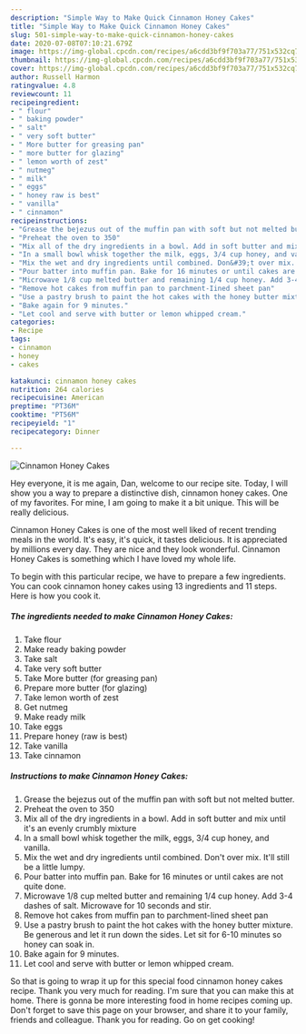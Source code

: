 ```yaml
---
description: "Simple Way to Make Quick Cinnamon Honey Cakes"
title: "Simple Way to Make Quick Cinnamon Honey Cakes"
slug: 501-simple-way-to-make-quick-cinnamon-honey-cakes
date: 2020-07-08T07:10:21.679Z
image: https://img-global.cpcdn.com/recipes/a6cdd3bf9f703a77/751x532cq70/cinnamon-honey-cakes-recipe-main-photo.jpg
thumbnail: https://img-global.cpcdn.com/recipes/a6cdd3bf9f703a77/751x532cq70/cinnamon-honey-cakes-recipe-main-photo.jpg
cover: https://img-global.cpcdn.com/recipes/a6cdd3bf9f703a77/751x532cq70/cinnamon-honey-cakes-recipe-main-photo.jpg
author: Russell Harmon
ratingvalue: 4.8
reviewcount: 11
recipeingredient:
- " flour"
- " baking powder"
- " salt"
- " very soft butter"
- " More butter for greasing pan"
- " more butter for glazing"
- " lemon worth of zest"
- " nutmeg"
- " milk"
- " eggs"
- " honey raw is best"
- " vanilla"
- " cinnamon"
recipeinstructions:
- "Grease the bejezus out of the muffin pan with soft but not melted butter."
- "Preheat the oven to 350"
- "Mix all of the dry ingredients in a bowl. Add in soft butter and mix until it&#39;s an evenly crumbly mixture"
- "In a small bowl whisk together the milk, eggs, 3/4 cup honey, and vanilla."
- "Mix the wet and dry ingredients until combined. Don&#39;t over mix. It&#39;ll still be a little lumpy."
- "Pour batter into muffin pan. Bake for 16 minutes or until cakes are not quite done."
- "Microwave 1/8 cup melted butter and remaining 1/4 cup honey. Add 3-4 dashes of salt. Microwave for 10 seconds and stir."
- "Remove hot cakes from muffin pan to parchment-Iined sheet pan"
- "Use a pastry brush to paint the hot cakes with the honey butter mixture. Be generous and let it run down the sides. Let sit for 6-10 minutes so honey can soak in."
- "Bake again for 9 minutes."
- "Let cool and serve with butter or lemon whipped cream."
categories:
- Recipe
tags:
- cinnamon
- honey
- cakes

katakunci: cinnamon honey cakes 
nutrition: 264 calories
recipecuisine: American
preptime: "PT36M"
cooktime: "PT56M"
recipeyield: "1"
recipecategory: Dinner

---
```



![Cinnamon Honey Cakes](https://img-global.cpcdn.com/recipes/a6cdd3bf9f703a77/751x532cq70/cinnamon-honey-cakes-recipe-main-photo.jpg)

Hey everyone, it is me again, Dan, welcome to our recipe site. Today, I will show you a way to prepare a distinctive dish, cinnamon honey cakes. One of my favorites. For mine, I am going to make it a bit unique. This will be really delicious.

Cinnamon Honey Cakes is one of the most well liked of recent trending meals in the world. It's easy, it's quick, it tastes delicious. It is appreciated by millions every day. They are nice and they look wonderful. Cinnamon Honey Cakes is something which I have loved my whole life.




To begin with this particular recipe, we have to prepare a few ingredients. You can cook cinnamon honey cakes using 13 ingredients and 11 steps. Here is how you cook it.

<!--inarticleads1-->

##### The ingredients needed to make Cinnamon Honey Cakes:

1. Take  flour
1. Make ready  baking powder
1. Take  salt
1. Take  very soft butter
1. Take  More butter (for greasing pan)
1. Prepare  more butter (for glazing)
1. Take  lemon worth of zest
1. Get  nutmeg
1. Make ready  milk
1. Take  eggs
1. Prepare  honey (raw is best)
1. Take  vanilla
1. Take  cinnamon




<!--inarticleads2-->

##### Instructions to make Cinnamon Honey Cakes:

1. Grease the bejezus out of the muffin pan with soft but not melted butter.
1. Preheat the oven to 350
1. Mix all of the dry ingredients in a bowl. Add in soft butter and mix until it&#39;s an evenly crumbly mixture
1. In a small bowl whisk together the milk, eggs, 3/4 cup honey, and vanilla.
1. Mix the wet and dry ingredients until combined. Don&#39;t over mix. It&#39;ll still be a little lumpy.
1. Pour batter into muffin pan. Bake for 16 minutes or until cakes are not quite done.
1. Microwave 1/8 cup melted butter and remaining 1/4 cup honey. Add 3-4 dashes of salt. Microwave for 10 seconds and stir.
1. Remove hot cakes from muffin pan to parchment-Iined sheet pan
1. Use a pastry brush to paint the hot cakes with the honey butter mixture. Be generous and let it run down the sides. Let sit for 6-10 minutes so honey can soak in.
1. Bake again for 9 minutes.
1. Let cool and serve with butter or lemon whipped cream.




So that is going to wrap it up for this special food cinnamon honey cakes recipe. Thank you very much for reading. I'm sure that you can make this at home. There is gonna be more interesting food in home recipes coming up. Don't forget to save this page on your browser, and share it to your family, friends and colleague. Thank you for reading. Go on get cooking!
